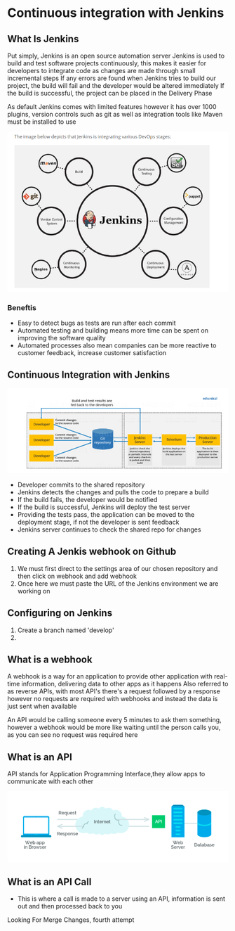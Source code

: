 # Continuous integration with Jenkins


## What Is Jenkins
Put simply, Jenkins is an open source automation server
Jenkins is used to build and test software projects continuously, this makes it easier for developers to integrate code
as changes are made through small incremental steps
If any errors are found when Jenkins tries to build our project, the build will fail and the developer would be
altered immediately
If the build is successful, the project can be placed in the Delivery Phase

As default Jenkins comes with limited features however it has over 1000 plugins, version controls such as git as well
as integration tools like Maven must be installed to use

![Jenkins CI](images/jenkins-integration-life-cycle.png)

### Beneftis
- Easy to detect bugs as tests are run after each commit
- Automated testing and building means more time can be spent on improving the software quality
- Automated processes also mean companies can be more reactive to customer feedback, increase customer satisfaction



## Continuous Integration with Jenkins

![Jenkins Deploy](images/jenkins-build-test-deploy.png)

- Developer commits to the shared repository
- Jenkins detects the changes and pulls the code to prepare a build
- If the build fails, the developer would be notified
- If the build is successful, Jenkins will deploy the test server
- Providing the tests pass, the application can be moved to the deployment stage, if not the developer is sent feedback
- Jenkins server continues to check the shared repo for changes



## Creating A Jenkis webhook on Github

1. We must first direct to the settings area of our chosen repository and then click on webhook and add webhook
2. Once here we must paste the URL of the Jenkins environment we are working on


## Configuring on Jenkins

1. Create a branch named 'develop' 
2.

## What is a webhook

A webhook is a way for an application to provide other application with real-time information, delivering data to other
apps as it happens
Also referred to as reverse APIs, with most API's there's a request followed by a response however no requests are
required with webhooks and instead the data is just sent when available

An API would be calling someone every 5 minutes to ask them something, however a webhook would be more like waiting until
the person calls you, as you can see no request was required here

## What is an API

API stands for Application Programming Interface,they allow apps to communicate with each other

![API Diagram](images/api-diagram.png)


## What is an API Call
- This is where a call is made to a server using an API, information is sent out and then processed back to you


Looking For Merge Changes, fourth attempt

